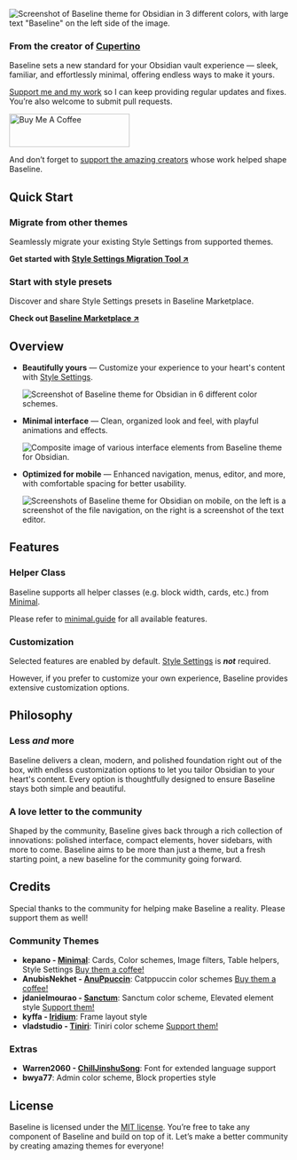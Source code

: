 ![Screenshot of Baseline theme for Obsidian in 3 different colors, with large text "Baseline" on the left side of the image.](img/hero.png)

### From the creator of [Cupertino](https://github.com/aaaaalexis/obsidian-cupertino/)

Baseline sets a new standard for your Obsidian vault experience — sleek, familiar, and effortlessly minimal, offering endless ways to make it yours.

[Support me and my work](https://www.buymeacoffee.com/sevenaxis) so I can keep providing regular updates and fixes. You’re also welcome to submit pull requests.

<a href="https://www.buymeacoffee.com/sevenaxis" target="_blank"><img src="https://cdn.buymeacoffee.com/buttons/v2/default-violet.png" alt="Buy Me A Coffee" style="height: 60px !important;width: 217px !important;" ></a>

And don’t forget to [support the amazing creators](#credits) whose work helped shape Baseline.

## Quick Start

### Migrate from other themes

Seamlessly migrate your existing Style Settings from supported themes.

**Get started with [Style Settings Migration Tool ↗](https://aaaaalexis.github.io/obsidian-baseline/migration)**

### Start with style presets

Discover and share Style Settings presets in Baseline Marketplace.

**Check out [Baseline Marketplace ↗](https://aaaaalexis.github.io/obsidian-baseline/marketplace)**

## Overview

- **Beautifully yours** — Customize your experience to your heart's content with [Style Settings](https://github.com/mgmeyers/obsidian-style-settings).

  ![Screenshot of Baseline theme for Obsidian in 6 different color schemes.](img/colors.png)

- **Minimal interface** — Clean, organized look and feel, with playful animations and effects.

  ![Composite image of various interface elements from Baseline theme for Obsidian.](img/elements.png)

- **Optimized for mobile** — Enhanced navigation, menus, editor, and more, with comfortable spacing for better usability.

  ![Screenshots of Baseline theme for Obsidian on mobile, on the left is a screenshot of the file navigation, on the right is a screenshot of the text editor.](img/mobile.png)

## Features

### Helper Class

Baseline supports all helper classes (e.g. block width, cards, etc.) from [Minimal](https://github.com/kepano/obsidian-minimal).

Please refer to [minimal.guide](https://minimal.guide) for all available features.

### Customization

Selected features are enabled by default. [Style Settings](https://github.com/mgmeyers/obsidian-style-settings) is **_not_** required.

However, if you prefer to customize your own experience, Baseline provides extensive customization options.

## Philosophy

### Less _and_ more

Baseline delivers a clean, modern, and polished foundation right out of the box, with endless customization options to let you tailor Obsidian to your heart's content. Every option is thoughtfully designed to ensure Baseline stays both simple and beautiful.

### A love letter to the community

Shaped by the community, Baseline gives back through a rich collection of innovations: polished interface, compact elements, hover sidebars, with more to come. Baseline aims to be more than just a theme, but a fresh starting point, a new baseline for the community going forward.

## Credits

Special thanks to the community for helping make Baseline a reality. Please support them as well!

### Community Themes

- **kepano - [Minimal](https://github.com/kepano/obsidian-minimal)**: Cards, Color schemes, Image filters, Table helpers, Style Settings [Buy them a coffee!](https://buymeacoffee.com/kepano)
- **AnubisNekhet - [AnuPpuccin](https://github.com/AnubisNekhet/AnuPpuccin/)**: Catppuccin color schemes [Buy them a coffee!](https://buymeacoffee.com/anubisnekhet)
- **jdanielmourao - [Sanctum](https://github.com/jdanielmourao/obsidian-sanctum)**: Sanctum color scheme, Elevated element style [Support them!](https://ko-fi.com/X8X56R5Q1)
- **kyffa - [Iridium](https://github.com/kyffa/Iridium)**: Frame layout style
- **vladstudio - [Tiniri](https://tiniri.vlad.studio/)**: Tiniri color scheme [Support them!](https://vlad.studio/signup/)

### Extras

- **Warren2060 - [ChillJinshuSong](https://github.com/Warren2060/ChillJinshuSong)**: Font for extended language support
- **bwya77**: Admin color scheme, Block properties style

## License

Baseline is licensed under the [MIT license](LICENSE). You’re free to take any component of Baseline and build on top of it.
Let’s make a better community by creating amazing themes for everyone!
